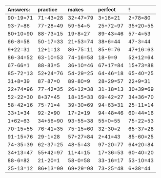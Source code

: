 | Answers: | practice | makes | perfect | ! |
| :--- | :--- | :--- | :--- | :--- |
| 90-19=71 | 71-43=28 | 32+47=79 | 3+18=21 | 2+78=80 | 
| 93-7=86 | 77-28=49 | 59-54=5 | 25+72=97 | 35+20=55 | 
| 80+10=90 | 88-73=15 | 19+8=27 | 89-43=46 | 57-4=53 | 
| 66-8=58 | 50-17=33 | 21+53=74 | 38+6=44 | 47-3=44 | 
| 9+22=31 | 12+1=13 | 86-75=11 | 85-9=76 | 47+16=63 | 
| 86-34=52 | 63-10=53 | 74-16=58 | 18-9=9 | 52+12=64 | 
| 67-66=1 | 88-83=5 | 36+10=46 | 67+17=84 | 15+73=88 | 
| 85-72=13 | 52+24=76 | 54-29=25 | 64-46=18 | 65-40=25 | 
| 31+8=39 | 87-87=0 | 89-80=9 | 28+29=57 | 22+9=31 | 
| 22+74=96 | 77-42=35 | 26+12=38 | 31-18=13 | 30+39=69 | 
| 52-22=30 | 8+37=45 | 18+15=33 | 69-42=27 | 34+36=70 | 
| 58-42=16 | 75-71=4 | 39+30=69 | 94-63=31 | 25-11=14 | 
| 33+1=34 | 92-2=90 | 17+2=19 | 94-48=46 | 60-44=16 | 
| 1+62=63 | 34+56=90 | 93-55=38 | 55+0=55 | 75-22=53 | 
| 70-15=55 | 76-41=35 | 75-15=60 | 32-30=2 | 65-37=28 | 
| 91-15=76 | 29-1=28 | 57+27=84 | 2+41=43 | 85-60=25 | 
| 74-35=39 | 62-37=25 | 48-5=43 | 97-20=77 | 64+20=84 | 
| 34+13=47 | 55+42=97 | 11+4=15 | 17+36=53 | 60-40=20 | 
| 88-6=82 | 21-20=1 | 58-0=58 | 33-16=17 | 53-10=43 | 
| 25-13=12 | 86+13=99 | 69+29=98 | 73-25=48 | 6+38=44 | 
